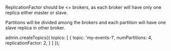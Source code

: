 
ReplicationFactor should be <= brokers, as each broker will have only one replica either master or slave.

Partitions will be divided among the brokers and each partition will have one slave replica in other broker.

admin.createTopics({
  topics: [
    {
      topic: 'my-events-1',
      numPartitions: 4,
      replicationFactor: 2,
    }
  ]
});
